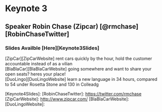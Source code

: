 # Keynote 3
## Speaker Robin Chase (Zipcar) [@rmchase][RobinChaseTwitter]
### Slides Availble [Here][Keynote3Slides]

[ZipCar][ZipCarWebsite] rent cars quickly by the hour, hold the customer accountable instead of as a vilian  
[BlaBlaCar][BlaBlaCarWebsite] going somewhere and want to share your open seats? heres your place!  
[DuoLingo][DuoLingoWebsite] learn a new language in 34 hours, compared to 54 under Rosetta Stone and 130 in Colleadg


[Keynote4Slides]: 
[RobinChaseTwitter]: https://twitter.com/rmchase
[ZipCarWebsite]:     http://www.zipcar.com/
[BlaBlaCarWebsite]: 
[DuoLingoWebsite]: 
